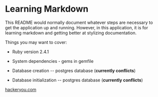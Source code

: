 # Learning Markdown 

This README would normally document whatever steps are necessary to get the
application up and running. However, in this application, it is for learning markdown and getting better at stylizing documentation.

Things you may want to cover:

* Ruby version 2.4.1

* System dependencies - gems in gemfile

* Database creation -- postgres database (**currently conflicts**)

* Database initialization -- postgres database (**currently conflicts**)

[hackeryou.com](http://hackeryou.com "Wes Bos Instruction")